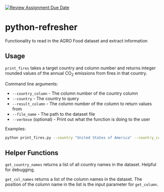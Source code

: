 [![Review Assignment Due Date](https://classroom.github.com/assets/deadline-readme-button-24ddc0f5d75046c5622901739e7c5dd533143b0c8e959d652212380cedb1ea36.svg)](https://classroom.github.com/a/oQi7O4AA)
# python-refresher

Functionality to read in the AGRO Food dataset and extract information

## Usage
`print_fires` takes a target country and column number and returns integer rounded values of the annual 
CO<sub>2</sub> emissions from fires in that country.

Command line arguments:
* `--country_column`  - The column number of the country column
* `--country` - The country to query
* `--result_column` - The column number of the column to return values from
* `--file_name` - The path to the dataset file
* `--verbose` (optional) - Print out what the function is doing to the user

Examples:
```bash
python print_fires.py --country "United States of America" --country_column 0 --result_column 3
```

## Helper Functions
`get_country_names` returns a list of all country names in the dataset. Helpful for debugging.

`get_col_names` returns a list of the column names in the dataset. The position of the column name in the list is 
the input parameter for `get_column`.



